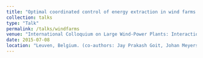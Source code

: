 ```yaml
---
title: "Optimal coordinated control of energy extraction in wind farms."
collection: talks
type: "Talk"
permalink: /talks/windfarms
venue: "International Colloquium on Large Wind-Power Plants: Interaction, Control, and Integration (Windfarms 2015)."
date: 2015-07-08
location: "Leuven, Belgium. (co-authors: Jay Prakash Goit, Johan Meyers)"
---
```

